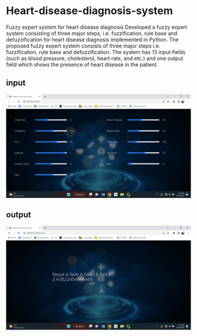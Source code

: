 # Heart-disease-diagnosis-system
Fuzzy expert system for heart disease diagnosis
Developed a fuzzy expert system consisting of three major steps, i.e. fuzzification, rule base and defuzzification for heart disease diagnosis implemented in Python.
The proposed fuzzy expert system consists of three major steps i.e. fuzzification, rule base and defuzzification. The system has 13 input fields (such as blood pressure, cholesterol, heart rate, and etc.) and one output field which shows the presence of heart disease in the patient.
## input
![](https://github.com/leilibrk/Heart-disease-diagnosis-system/blob/master/input.png)
## output
![](https://github.com/leilibrk/Heart-disease-diagnosis-system/blob/master/output.png)
